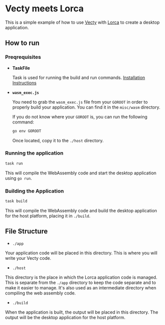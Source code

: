 # Vecty meets Lorca

This is a simple example of how to use [Vecty](https://github.com/gopherjs/vecty) with [Lorca](https://github.com/zserge/lorca) to create a desktop application.

## How to run

### Preqrequisites

- **TaskFile**

  Task is used for running the build and run commands.
  [Installation Instructions](https://taskfile.dev/installation/)

- **`wasm_exec.js`**

  You need to grab the `wasm_exec.js` file from your `GOROOT` in order to properly build your application. You can find it in the `misc/wasm` directory.

  If you do not know where your `GOROOT` is, you can run the following command:

  ```bash
  go env GOROOT
  ```
  
  Once located, copy it to the `./host` directory.

### Running the application

```bash
task run
```

This will compile the WebAssembly code and start the desktop application using `go run`.

### Building the Application

```bash
task build
```

This will compile the WebAssembly code and build the desktop application for the host platform, placing it in `./build`.

## File Structure

- `./app`

Your application code will be placed in this directory. This is where you will write your Vecty code.

- `./host`

This directory is the place in which the Lorca application code is managed. This is separate from the `./app` directory to keep the code separate and to make it easier to manage. It's also used as an intermediate directory when compiling the web assembly code.

- `./build`

When the application is built, the output will be placed in this directory. The output will be the desktop application for the host platform.

